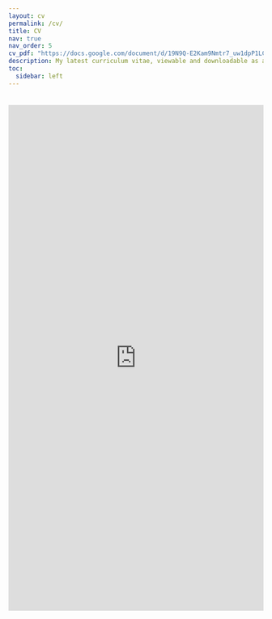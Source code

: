 ```yaml
---
layout: cv
permalink: /cv/
title: CV
nav: true
nav_order: 5
cv_pdf: "https://docs.google.com/document/d/19N9Q-E2Kam9Nmtr7_uw1dpP1LCqi5OC2IqyVOtGchgU/export?format=pdf"
description: My latest curriculum vitae, viewable and downloadable as a PDF.
toc:
  sidebar: left
---
```

<!-- Optional: Embed Google Docs PDF preview -->
<iframe
  src="https://docs.google.com/document/d/19N9Q-E2Kam9Nmtr7_uw1dpP1LCqi5OC2IqyVOtGchgU/preview"
  width="100%"
  height="1000px"
  style="border: none; margin-top: 20px;"
  allowfullscreen
></iframe>
